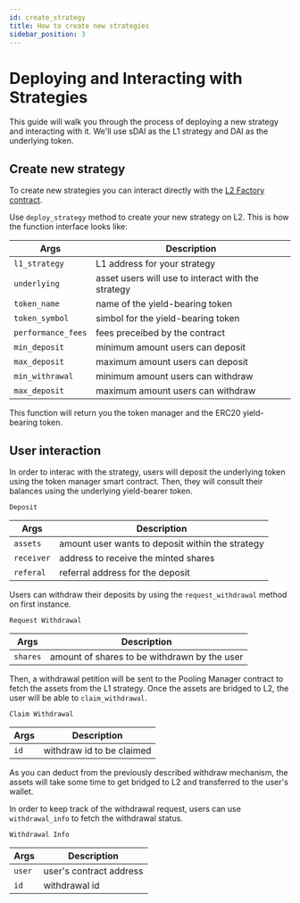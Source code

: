 ```yaml
---
id: create_strategy
title: How to create new strategies
sidebar_position: 3
---
```


# Deploying and Interacting with Strategies

This guide will walk you through the process of deploying a new strategy and interacting with it.
We'll use sDAI as the L1 strategy and DAI as the underlying token.

## Create new strategy

To create new strategies you can interact directly with the [L2 Factory contract](https://starkscan.co/contract/0x06c1658299633f8d52069985421ab2717c8a4c2a6d1bdfe58532b760aeec9e0d). 

Use `deploy_strategy` method to create your new strategy on L2. This is how the function interface looks like:


| Args              | Description                                        |
|-------------------|----------------------------------------------------|
|`l1_strategy`      | L1 address for your strategy                       |
|`underlying`       | asset users will use to interact with the strategy |
|`token_name`       | name of the yield-bearing token                    |
|`token_symbol`     | simbol for the yield-bearing token                 |
|`performance_fees` | fees preceibed by the contract                     |
|`min_deposit`      | minimum amount users can deposit                   |
|`max_deposit`      | maximum amount users can deposit                   |
|`min_withrawal`    | minimum amount users can withdraw                  |
|`max_deposit`      | maximum amount users can withdraw                  |

This function will return you the token manager and the ERC20 yield-bearing token.

## User interaction

In order to interac with the strategy, users will deposit the underlying token using the token manager smart contract. Then, they will consult their balances using the underlying yield-bearer token.

`Deposit`

| Args              | Description                                        |
|-------------------|----------------------------------------------------|
|`assets`           | amount user wants to deposit within the strategy   |
|`receiver`         | address to receive the minted shares               |
|`referal`          | referral address for the deposit                   |

Users can withdraw their deposits by using the `request_withdrawal` method on first instance. 

`Request Withdrawal`

| Args              | Description                                        |
|-------------------|----------------------------------------------------|
|`shares`           | amount of shares to be withdrawn by the user       |

Then, a withdrawal petition will be sent to the Pooling Manager contract to fetch the assets from the L1 strategy. Once the assets are bridged to L2, the user will be able to `claim_withdrawal`. 

`Claim Withdrawal`

| Args              | Description                                        |
|-------------------|----------------------------------------------------|
|`id`               | withdraw id to be claimed                          |

As you can deduct from the previously described withdraw mechanism, the assets will take some time to get bridged to L2 and transferred to the user's wallet.

In order to keep track of the withdrawal request, users can use `withdrawal_info` to fetch the withdrawal status.

`Withdrawal Info`

| Args              | Description                                        |
|-------------------|----------------------------------------------------|
|`user`             | user's contract address                            |
|`id`               | withdrawal id                                      | 

